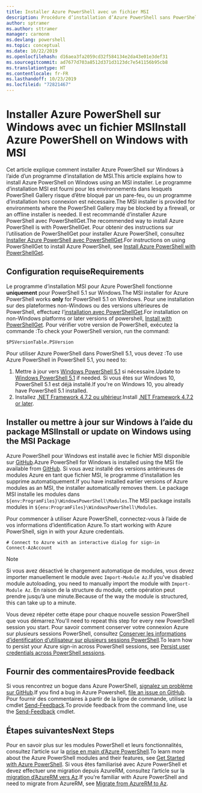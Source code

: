 ```yaml
---
title: Installer Azure PowerShell avec un fichier MSI
description: Procédure d’installation d’Azure PowerShell sans PowerShellGet à l’aide d’un fichier MSI
author: sptramer
ms.author: sttramer
manager: carmonm
ms.devlang: powershell
ms.topic: conceptual
ms.date: 10/22/2019
ms.openlocfilehash: d16aea3fa2059cd32f584134e2da43e01e3def31
ms.sourcegitcommit: ad7677d703a8512d371d3123dc7e541156b95cb8
ms.translationtype: HT
ms.contentlocale: fr-FR
ms.lasthandoff: 10/23/2019
ms.locfileid: "72821467"
---
```

# <a name="install-azure-powershell-on-windows-with-msi"></a><span data-ttu-id="cb504-103">Installer Azure PowerShell sur Windows avec un fichier MSI</span><span class="sxs-lookup"><span data-stu-id="cb504-103">Install Azure PowerShell on Windows with MSI</span></span>

<span data-ttu-id="cb504-104">Cet article explique comment installer Azure PowerShell sur Windows à l’aide d’un programme d’installation de MSI.</span><span class="sxs-lookup"><span data-stu-id="cb504-104">This article explains how to install Azure PowerShell on Windows using an MSI installer.</span></span> <span data-ttu-id="cb504-105">Le programme d’installation MSI est fourni pour les environnements dans lesquels PowerShell Gallery risque d’être bloqué par un pare-feu, ou un programme d’installation hors connexion est nécessaire.</span><span class="sxs-lookup"><span data-stu-id="cb504-105">The MSI installer is provided for environments where the PowerShell Gallery may be blocked by a firewall, or an offline installer is needed.</span></span> <span data-ttu-id="cb504-106">Il est recommandé d’installer Azure PowerShell avec PowerShellGet.</span><span class="sxs-lookup"><span data-stu-id="cb504-106">The recommended way to install Azure PowerShell is with PowerShellGet.</span></span> <span data-ttu-id="cb504-107">Pour obtenir des instructions sur l’utilisation de PowerShellGet pour installer Azure PowerShell, consultez [Installer Azure PowerShell avec PowerShellGet](install-az-ps.md).</span><span class="sxs-lookup"><span data-stu-id="cb504-107">For instructions on using PowerShellGet to install Azure PowerShell, see [Install Azure PowerShell with PowerShellGet](install-az-ps.md).</span></span>

## <a name="requirements"></a><span data-ttu-id="cb504-108">Configuration requise</span><span class="sxs-lookup"><span data-stu-id="cb504-108">Requirements</span></span>

<span data-ttu-id="cb504-109">Le programme d’installation MSI pour Azure PowerShell fonctionne __uniquement__ pour PowerShell 5.1 sur Windows.</span><span class="sxs-lookup"><span data-stu-id="cb504-109">The MSI installer for Azure PowerShell works __only__ for PowerShell 5.1 on Windows.</span></span> <span data-ttu-id="cb504-110">Pour une installation sur des plateformes non-Windows ou des versions ultérieures de PowerShell, effectuez l’[installation avec PowerShellGet](install-az-ps.md).</span><span class="sxs-lookup"><span data-stu-id="cb504-110">For installation on non-Windows platforms or later versions of powershell, [Install with PowerShellGet](install-az-ps.md).</span></span>
<span data-ttu-id="cb504-111">Pour vérifier votre version de PowerShell, exécutez la commande :</span><span class="sxs-lookup"><span data-stu-id="cb504-111">To check your PowerShell version, run the command:</span></span>

```powershell-interactive
$PSVersionTable.PSVersion
```

<span data-ttu-id="cb504-112">Pour utiliser Azure PowerShell dans PowerShell 5.1, vous devez :</span><span class="sxs-lookup"><span data-stu-id="cb504-112">To use Azure PowerShell in PowerShell 5.1, you need to:</span></span>

1. <span data-ttu-id="cb504-113">Mettre à jour vers [Windows PowerShell 5.1](/powershell/scripting/install/installing-windows-powershell#upgrading-existing-windows-powershell) si nécessaire.</span><span class="sxs-lookup"><span data-stu-id="cb504-113">Update to [Windows PowerShell 5.1](/powershell/scripting/install/installing-windows-powershell#upgrading-existing-windows-powershell) if needed.</span></span> <span data-ttu-id="cb504-114">Si vous êtes sur Windows 10, PowerShell 5.1 est déjà installé.</span><span class="sxs-lookup"><span data-stu-id="cb504-114">If you're on Windows 10, you already have PowerShell 5.1 installed.</span></span>
2. <span data-ttu-id="cb504-115">Installez [.NET Framework 4.7.2 ou ultérieur](/dotnet/framework/install).</span><span class="sxs-lookup"><span data-stu-id="cb504-115">Install [.NET Framework 4.7.2 or later](/dotnet/framework/install).</span></span>

## <a name="install-or-update-on-windows-using-the-msi-package"></a><span data-ttu-id="cb504-116">Installer ou mettre à jour sur Windows à l’aide du package MSI</span><span class="sxs-lookup"><span data-stu-id="cb504-116">Install or update on Windows using the MSI Package</span></span>

<span data-ttu-id="cb504-117">Azure PowerShell pour Windows est installé avec le fichier MSI disponible sur [GitHub](https://github.com/Azure/azure-powershell/releases/tag/v2.8.0-October2019).</span><span class="sxs-lookup"><span data-stu-id="cb504-117">Azure PowerShell for Windows is installed using the MSI file available from [GitHub](https://github.com/Azure/azure-powershell/releases/tag/v2.8.0-October2019).</span></span> <span data-ttu-id="cb504-118">Si vous avez installé des versions antérieures de modules Azure en tant que fichier MSI, le programme d’installation les supprime automatiquement.</span><span class="sxs-lookup"><span data-stu-id="cb504-118">If you have installed earlier versions of Azure modules as an MSI, the installer automatically removes them.</span></span> <span data-ttu-id="cb504-119">Le package MSI installe les modules dans `${env:ProgramFiles}\WindowsPowerShell\Modules`.</span><span class="sxs-lookup"><span data-stu-id="cb504-119">The MSI package installs modules in `${env:ProgramFiles}\WindowsPowerShell\Modules`.</span></span>

<span data-ttu-id="cb504-120">Pour commencer à utiliser Azure PowerShell, connectez-vous à l’aide de vos informations d’identification Azure.</span><span class="sxs-lookup"><span data-stu-id="cb504-120">To start working with Azure PowerShell, sign in with your Azure credentials.</span></span>

```powershell-interactive
# Connect to Azure with an interactive dialog for sign-in
Connect-AzAccount
```

> [!NOTE]
>
> <span data-ttu-id="cb504-121">Si vous avez désactivé le chargement automatique de modules, vous devez importer manuellement le module avec `Import-Module Az`.</span><span class="sxs-lookup"><span data-stu-id="cb504-121">If you've disabled module autoloading, you need to manually import the module with `Import-Module Az`.</span></span> <span data-ttu-id="cb504-122">En raison de la structure du module, cette opération peut prendre jusqu’à une minute.</span><span class="sxs-lookup"><span data-stu-id="cb504-122">Because of the way the module is structured, this can take up to a minute.</span></span>

<span data-ttu-id="cb504-123">Vous devez répéter cette étape pour chaque nouvelle session PowerShell que vous démarrez.</span><span class="sxs-lookup"><span data-stu-id="cb504-123">You'll need to repeat this step for every new PowerShell session you start.</span></span> <span data-ttu-id="cb504-124">Pour savoir comment conserver votre connexion Azure sur plusieurs sessions PowerShell, consultez [Conserver les informations d’identification d’utilisateur sur plusieurs sessions PowerShell](context-persistence.md).</span><span class="sxs-lookup"><span data-stu-id="cb504-124">To learn how to persist your Azure sign-in across PowerShell sessions, see [Persist user credentials across PowerShell sessions](context-persistence.md).</span></span>

## <a name="provide-feedback"></a><span data-ttu-id="cb504-125">Fournir des commentaires</span><span class="sxs-lookup"><span data-stu-id="cb504-125">Provide feedback</span></span>

<span data-ttu-id="cb504-126">Si vous rencontrez un bogue dans Azure PowerShell, [signalez un problème sur GitHub](https://github.com/Azure/azure-powershell/issues).</span><span class="sxs-lookup"><span data-stu-id="cb504-126">If you find a bug in Azure Powershell, [file an issue on GitHub](https://github.com/Azure/azure-powershell/issues).</span></span>
<span data-ttu-id="cb504-127">Pour fournir des commentaires à partir de la ligne de commande, utilisez la cmdlet [Send-Feedback](/powershell/module/az.accounts/send-feedback).</span><span class="sxs-lookup"><span data-stu-id="cb504-127">To provide feedback from the command line, use the [Send-Feedback](/powershell/module/az.accounts/send-feedback) cmdlet.</span></span>

## <a name="next-steps"></a><span data-ttu-id="cb504-128">Étapes suivantes</span><span class="sxs-lookup"><span data-stu-id="cb504-128">Next Steps</span></span>

<span data-ttu-id="cb504-129">Pour en savoir plus sur les modules PowerShell et leurs fonctionnalités, consultez l’article sur la [prise en main d’Azure PowerShell](get-started-azureps.md).</span><span class="sxs-lookup"><span data-stu-id="cb504-129">To learn more about the Azure PowerShell modules and their features, see [Get Started with Azure PowerShell](get-started-azureps.md).</span></span>
<span data-ttu-id="cb504-130">Si vous êtes familiarisé avec Azure PowerShell et devez effectuer une migration depuis AzureRM, consultez l’article sur la [migration d’AzureRM vers Az](migrate-from-azurerm-to-az.md).</span><span class="sxs-lookup"><span data-stu-id="cb504-130">If you're familiar with Azure PowerShell and need to migrate from AzureRM, see [Migrate from AzureRM to Az](migrate-from-azurerm-to-az.md).</span></span>
